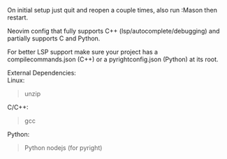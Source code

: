 On initial setup just quit and reopen a couple times, also run :Mason then restart.  
  
Neovim config that fully supports C++ (lsp/autocomplete/debugging) and partially supports C and Python.

For better LSP support make sure your project has a compilecommands.json (C++) or a pyrightconfig.json (Python) at its root.

External Dependencies:  
Linux:  
> unzip  

C/C++:  
> gcc  

Python:
> Python
> nodejs (for pyright)
